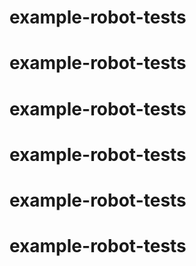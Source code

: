 # example-robot-tests
# example-robot-tests
# example-robot-tests
# example-robot-tests
# example-robot-tests
# example-robot-tests

